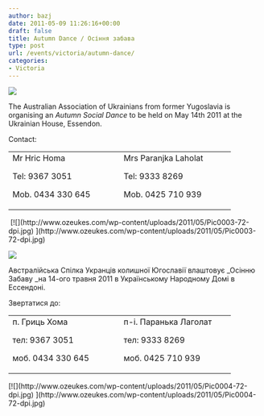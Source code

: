 ```yaml
---
author: bazj
date: 2011-05-09 11:26:16+00:00
draft: false
title: Autumn Dance / Осіння забава
type: post
url: /events/victoria/autumn-dance/
categories:
- Victoria
---
```


[![](http://www.ozeukes.com/wp-content/uploads/2011/05/Ridniy-Krai-72dpi.jpg)
](http://www.ozeukes.com/wp-content/uploads/2011/05/Ridniy-Krai-72dpi.jpg)

The Australian Association of Ukrainians from former Yugoslavia is organising an _Autumn Social Dance_ to be held on May 14th 2011 at the Ukrainian House, Essendon.

Contact:
<table cellpadding="0" cellspacing="0" border="0" >
<tbody >
<tr >

<td width="205" valign="top" >Mr Hric Homa

Tel: 9367 3051

Mob. 0434 330 645
</td>

<td width="205" valign="top" >Mrs Paranjka Laholat

Tel: 9333 8269

Mob. 0425 710 939
</td>
</tr>
</tbody>
</table>
 [![](http://www.ozeukes.com/wp-content/uploads/2011/05/Pic0003-72-dpi.jpg)
](http://www.ozeukes.com/wp-content/uploads/2011/05/Pic0003-72-dpi.jpg)


[![](http://www.ozeukes.com/wp-content/uploads/2011/05/Divider-Ukrainian-Australian-flags5.png)
](http://www.ozeukes.com/wp-content/uploads/2011/05/Divider-Ukrainian-Australian-flags5.png)


Австралійська Спілка Укранців колишної Югославії влаштовує _Осінню Забаву _на 14-ого травня 2011 в Українському Народному Домі в Ессендоні.

Звертатися до:
<table cellpadding="0" cellspacing="0" border="0" >
<tbody >
<tr >

<td width="205" valign="top" >п. Гриць Хома

тел: 9367 3051

моб. 0434 330 645
</td>

<td width="205" valign="top" >п-і. Паранька Лаголат

тел: 9333 8269

моб. 0425 710 939
</td>
</tr>
</tbody>
</table>
[![](http://www.ozeukes.com/wp-content/uploads/2011/05/Pic0004-72-dpi.jpg)
](http://www.ozeukes.com/wp-content/uploads/2011/05/Pic0004-72-dpi.jpg) 
